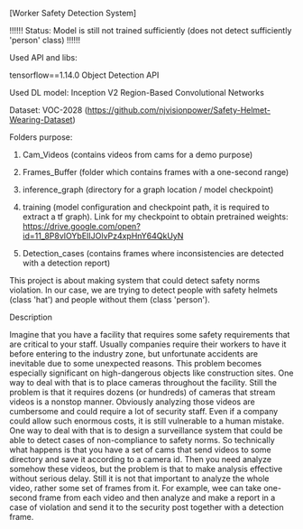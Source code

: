 
[Worker Safety Detection System]

!!!!!!    Status: Model is still not trained sufficiently (does not detect sufficiently 'person' class) !!!!!!

Used API and libs:

tensorflow==1.14.0
Object Detection API 

Used DL model:
Inception V2 Region-Based Convolutional Networks

Dataset:
VOC-2028 (https://github.com/njvisionpower/Safety-Helmet-Wearing-Dataset)



Folders purpose:

1. Cam_Videos (contains videos from cams for a demo purpose)

2. Frames_Buffer (folder which contains frames with a one-second range)

3. inference_graph (directory for a graph location / model checkpoint)

4. training (model configuration and checkpoint path, it is required to extract a tf graph).
Link for my checkpoint to obtain pretrained weights: https://drive.google.com/open?id=11_8P8vIOYbEIIJOlvPz4xpHnY64QkUyN

5. Detection_cases (contains frames where inconsistencies are detected 
with a detection report)

This project is about making system that could detect 
safety norms violation. In our case, we are trying to detect
people with safety helmets (class 'hat') and people without 
them (class 'person').

Description

Imagine that you have a facility that requires some safety 
requirements that are critical to your staff. 
Usually companies require their workers to have it before
entering to the industry zone, but unfortunate accidents are 
inevitable due to some unexpected reasons. This problem becomes
especially significant on high-dangerous objects like 
construction sites. One way to deal with that is to place cameras 
throughout the facility. Still the problem is that it requires 
dozens (or hundreds) of cameras that stream videos is a nonstop 
manner. Obviously analyzing those videos are cumbersome and could 
require a lot of security staff. Even if a company could allow 
such enormous costs, it is still vulnerable to a human mistake. 
   One way to deal with that is to design a surveillance system 
that could be able to detect cases of non-compliance to safety norms.
So technically what happens is that you have a set of cams that 
send videos to some directory and save it according to a camera id.
Then you need analyze somehow these videos, but the problem is that
to make analysis effective without serious delay. Still it is not
that important to analyze the whole video, rather some set of frames
from it. For example, wee can take one-second frame from each video
and then analyze and make a report in a case of violation and send it 
to the security post together with a detection frame.





